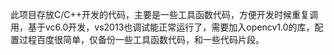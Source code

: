
此项目存放C/C++开发的代码，主要是一些工具函数代码，方便开发时候重复调用，基于vc6.0开发，vs2013也调试能正常运行了，需要加入opencv1.0的库，配置过程百度很简单，仅备份一些工具函数代码，和一些代码片段。
